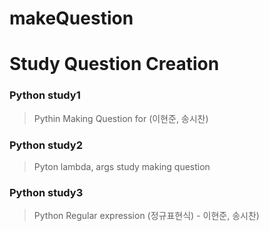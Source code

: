 # makeQuestion
Study Question Creation
==============
### Python study1
> Pythin Making Question for (이현준, 송시찬)

### Python study2
> Pyton lambda, args study making question

### Python study3
> Python Regular expression (정규표현식) - 이현준, 송시찬)

